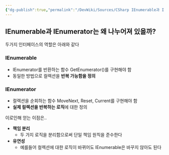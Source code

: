 ```yaml
---
{"dg-publish":true,"permalink":"/DevWiki/Sources/CSharp IEnumerable과 IEnumerator는 왜 나누어져 있을까/","noteIcon":"","created":"2024-10-01T11:39:43.000+09:00","updated":"2025-07-19T22:58:36.000+09:00"}
---
```


## IEnumerable과 IEnumerator는 왜 나누어져 있을까?
두가지 인터페이스의 역할은 아래와 같다
### IEnumerable
* IEnumerator를 반환하는 함수 GetEnumerator()를 구현해야 함
* 동일한 방법으로 컬렉션을 **반복 가능함을 정의**
### IEnumerator
* 컬렉션을 순회하는 함수 MoveNext, Reset, Current를 구현해야 함
* **실제 컬렉션을 반복하는 로직**에 대한 정의

이로인해 얻는 이점은..
* **책임 분리**
	* 두 가지 로직을 분리함으로써 단일 책임 원칙을 준수한다
* **유연성**
	* 예를들어 컬렉션에 대한 로직이 바뀌어도 IEnumerable은 바꾸지 않아도 된다

